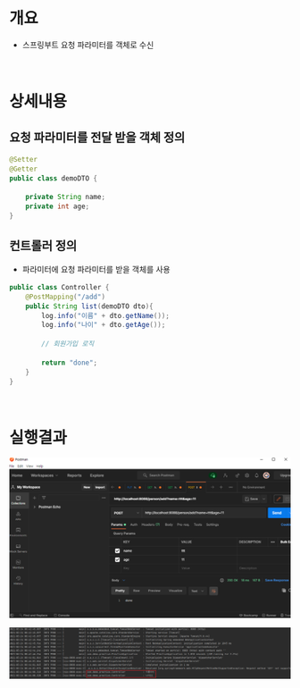 # 개요
* 스프링부트 요청 파라미터를 객체로 수신

<br>

# 상세내용
## 요청 파라미터를 전달 받을 객체 정의
```java
@Setter
@Getter
public class demoDTO {

    private String name;
    private int age;
}
```

## 컨트롤러 정의
* 파라미터에 요청 파라미터를 받을 객체를 사용
```java
public class Controller {
    @PostMapping("/add")
    public String list(demoDTO dto){
        log.info("이름" + dto.getName());
        log.info("나이" + dto.getAge());

        // 회원가입 로직

        return "done";
    }
}

```

<br>

# 실행결과

![](imgs/result.png)

![](imgs/result1.png)
